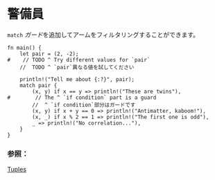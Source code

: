 # <!--Guards--> 警備員

<!--A `match` *guard* can be added to filter the arm.-->
`match` *ガード*を追加してアームをフィルタリングすることができます。

```rust,editable
fn main() {
    let pair = (2, -2);
#    // TODO ^ Try different values for `pair`
    //  TODO ^ `pair`異なる値を試してください

    println!("Tell me about {:?}", pair);
    match pair {
        (x, y) if x == y => println!("These are twins"),
#        // The ^ `if condition` part is a guard
        //  ^ `if condition`部分はガードです
        (x, y) if x + y == 0 => println!("Antimatter, kaboom!"),
        (x, _) if x % 2 == 1 => println!("The first one is odd"),
        _ => println!("No correlation..."),
    }
}
```

### <!--See also:--> 参照：

[Tuples](primitives/tuples.html)